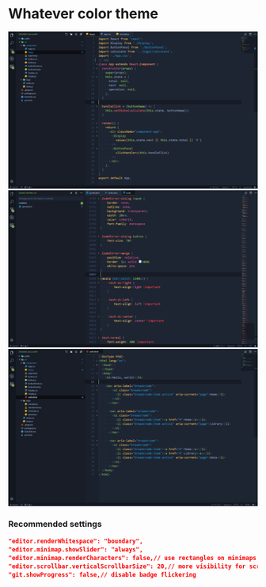 # Whatever color theme

![JS](https://github.com/jgwil2/vscode-theme-whatever/raw/master/assets/JS.png)
![CSS](https://github.com/jgwil2/vscode-theme-whatever/raw/master/assets/CSS.png)
![HTML](https://github.com/jgwil2/vscode-theme-whatever/raw/master/assets/HTML.png)

### Recommended settings

```json
"editor.renderWhitespace": "boundary",
"editor.minimap.showSlider": "always",
"editor.minimap.renderCharacters": false,// use rectangles on minimaps instead of pixels
"editor.scrollbar.verticalScrollbarSize": 20,// more visibility for scrollbar decorations, easier to dnd scroll
"git.showProgress": false,// disable badge flickering
```
